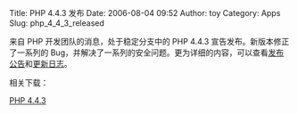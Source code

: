 Title: PHP 4.4.3 发布
Date: 2006-08-04 09:52
Author: toy
Category: Apps
Slug: php_4_4_3_released

来自 PHP 开发团队的消息，处于稳定分支中的 PHP 4.4.3
宣告发布。新版本修正了一系列的
Bug，并解决了一系列的安全问题。更为详细的内容，可以查看[发布公告](http://www.php.net/release_4_4_3.php)和[更新日志](http://www.php.net/ChangeLog-4.php#4.4.3)。

相关下载：

[PHP 4.4.3](http://www.php.net/get/php-4.4.3.tar.bz2/from/a/mirror)
